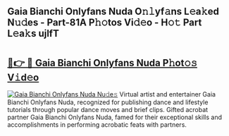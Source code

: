 ## Gaia Bianchi Onlyfans Nuda O𝚗𝚕yf𝚊ns L𝚎a𝚔ed N𝚞𝚍es - Part-81A P𝚑𝚘tos Vi𝚍𝚎o - H𝚘𝚝 Part L𝚎a𝚔s ujlfT

# <h2><a href="http://kf1cd8.oniu.top/?m=Gaia+Bianchi+Onlyfans+Nuda">🔗👉 🔴 Gaia Bianchi Onlyfans Nuda P𝚑ot𝚘𝚜 V𝚒d𝚎o</a></h2>

[![Gaia Bianchi Onlyfans Nuda Nu𝚍e𝚜](https://i.imgur.com/0qMVB7G.gif)](http://kf1cd8.oniu.top/?m=Gaia+Bianchi+Onlyfans+Nuda)
Virtual artist and entertainer Gaia Bianchi Onlyfans Nuda, recognized for publishing dance and lifestyle tutorials through popular dance moves and brief clips. Gifted acrobat partner Gaia Bianchi Onlyfans Nuda, famed for their exceptional skills and accomplishments in performing acrobatic feats with partners.  

